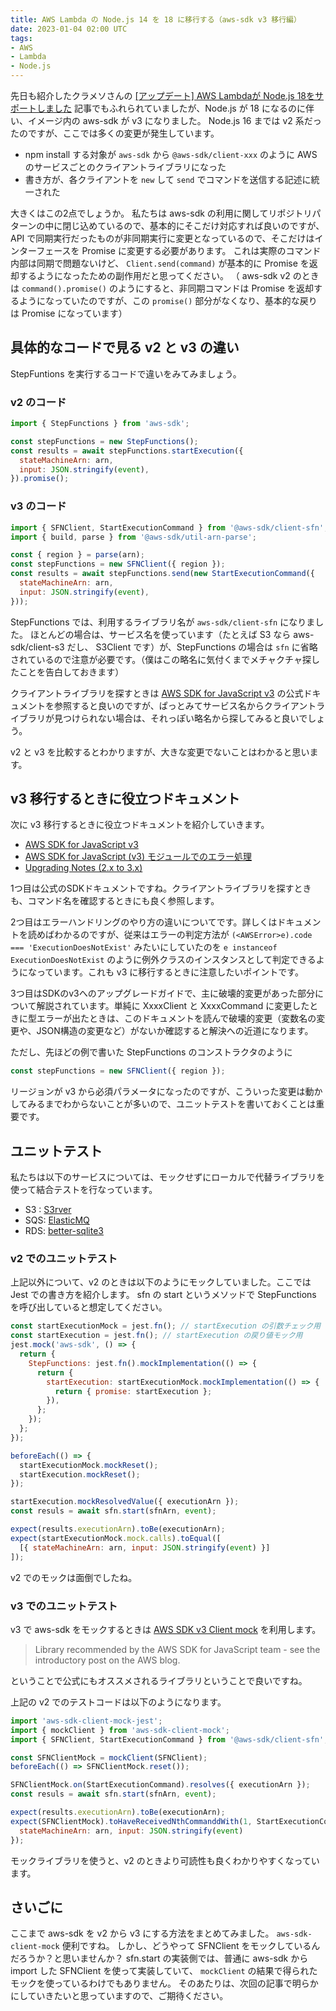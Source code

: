 ```yaml
---
title: AWS Lambda の Node.js 14 を 18 に移行する（aws-sdk v3 移行編）
date: 2023-01-04 02:00 UTC
tags: 
- AWS
- Lambda
- Node.js
---
```


先日も紹介したクラメソさんの [[アップデート] AWS Lambdaが Node.js 18をサポートしました](https://dev.classmethod.jp/articles/aws-lambda-support-node-js-18/) 記事でもふれられていましたが、Node.js が 18 になるのに伴い、イメージ内の aws-sdk が v3 になりました。
Node.js 16 までは v2 系だったのですが、ここでは多くの変更が発生しています。

- npm install する対象が `aws-sdk` から `@aws-sdk/client-xxx` のように AWS のサービスごとのクライアントライブラリになった
- 書き方が、各クライアントを `new` して `send` でコマンドを送信する記述に統一された

大きくはこの2点でしょうか。
私たちは aws-sdk の利用に関してリポジトリパターンの中に閉じ込めているので、基本的にそこだけ対応すれば良いのですが、API で同期実行だったものが非同期実行に変更となっているので、そこだけはインターフェースを Promise に変更する必要があります。
これは実際のコマンド内部は同期で問題ないけど、 `Client.send(command)` が基本的に Promise を返却するようになったための副作用だと思ってください。
（ aws-sdk v2 のときは `command().promise()` のようにすると、非同期コマンドは Promise を返却するようになっていたのですが、この `promise()` 部分がなくなり、基本的な戻りは Promise になっています）

## 具体的なコードで見る v2 と v3 の違い

StepFuntions を実行するコードで違いをみてみましょう。

### v2 のコード

```javascript
import { StepFunctions } from 'aws-sdk';

const stepFunctions = new StepFunctions();
const results = await stepFunctions.startExecution({
  stateMachineArn: arn,
  input: JSON.stringify(event),
}).promise();
```

### v3 のコード

```javascript
import { SFNClient, StartExecutionCommand } from '@aws-sdk/client-sfn';
import { build, parse } from '@aws-sdk/util-arn-parse';

const { region } = parse(arn);
const stepFunctions = new SFNClient({ region });
const results = await stepFunctions.send(new StartExecutionCommand({
  stateMachineArn: arn,
  input: JSON.stringify(event),  
}));
```

StepFunctions では、利用するライブラリ名が `aws-sdk/client-sfn` になりました。
ほとんどの場合は、サービス名を使っています（たとえば S3 なら aws-sdk/client-s3 だし、 S3Client です）が、StepFunctions の場合は `sfn` に省略されているので注意が必要です。（僕はこの略名に気付くまでメチャクチャ探したことを告白しておきます）

クライアントライブラリを探すときは [AWS SDK for JavaScript v3](https://docs.aws.amazon.com/AWSJavaScriptSDK/v3/latest/) の公式ドキュメントを参照すると良いのですが、ぱっとみてサービス名からクライアントライブラリが見つけられない場合は、それっぽい略名から探してみると良いでしょう。

v2 と v3 を比較するとわかりますが、大きな変更でないことはわかると思います。

## v3 移行するときに役立つドキュメント

次に v3 移行するときに役立つドキュメントを紹介していきます。

- [AWS SDK for JavaScript v3](https://docs.aws.amazon.com/AWSJavaScriptSDK/v3/latest/) 
- [AWS SDK for JavaScript (v3) モジュールでのエラー処理](https://aws.amazon.com/jp/blogs/news/service-error-handling-modular-aws-sdk-js/)
- [Upgrading Notes (2.x to 3.x)](https://github.com/aws/aws-sdk-js-v3/blob/main/UPGRADING.md)

1つ目は公式のSDKドキュメントですね。クライアントライブラリを探すときも、コマンド名を確認するときにも良く参照します。

2つ目はエラーハンドリングのやり方の違いについてです。詳しくはドキュメントを読めばわかるのですが、従来はエラーの判定方法が 
`(<AWSError>e).code === 'ExecutionDoesNotExist'` みたいにしていたのを `e instanceof ExecutionDoesNotExist` のように例外クラスのインスタンスとして判定できるようになっています。これも v3 に移行するときに注意したいポイントです。

3つ目はSDKのv3へのアップグレードガイドで、主に破壊的変更があった部分について解説されています。単純に XxxxClient と XxxxCommand に変更したときに型エラーが出たときは、このドキュメントを読んで破壊的変更（変数名の変更や、JSON構造の変更など）がないか確認すると解決への近道になります。

ただし、先ほどの例で書いた StepFunctions のコンストラクタのように

```javascript
const stepFunctions = new SFNClient({ region });
```

リージョンが v3 から必須パラメータになったのですが、こういった変更は動かしてみるまでわからないことが多いので、ユニットテストを書いておくことは重要です。

## ユニットテスト

私たちは以下のサービスについては、モックせずにローカルで代替ライブラリを使って結合テストを行なっています。

- S3 : [S3rver](https://www.npmjs.com/package/s3rver)
- SQS: [ElasticMQ](https://github.com/softwaremill/elasticmq)
- RDS: [better-sqlite3](https://www.npmjs.com/package/better-sqlite3)

### v2 でのユニットテスト

上記以外について、v2 のときは以下のようにモックしていました。ここでは Jest での書き方を紹介します。
sfn の start というメソッドで StepFunctions を呼び出していると想定してください。

```javascript
const startExecutionMock = jest.fn(); // startExecution の引数チェック用
const startExecution = jest.fn(); // startExecution の戻り値モック用
jest.mock('aws-sdk', () => {
  return {
    StepFunctions: jest.fn().mockImplementation(() => {
      return {
        startExecution: startExecutionMock.mockImplementation(() => {
          return { promise: startExecution };
        }),
      };
    });
  };
});

beforeEach(() => {
  startExecutionMock.mockReset();
  startExecution.mockReset();
});

startExecution.mockResolvedValue({ executionArn });
const resuls = await sfn.start(sfnArn, event);

expect(results.executionArn).toBe(executionArn);
expect(startExecutionMock.mock.calls).toEqual([
  [{ stateMachineArn: arn, input: JSON.stringify(event) }]
]);
```

v2 でのモックは面倒でしたね。

### v3 でのユニットテスト

v3 で aws-sdk をモックするときは [AWS SDK v3 Client mock](https://github.com/m-radzikowski/aws-sdk-client-mock) を利用します。

> Library recommended by the AWS SDK for JavaScript team - see the introductory post on the AWS blog.

ということで公式にもオススメされるライブラリということで良いですね。

上記の v2 でのテストコードは以下のようになります。

```javascript
import 'aws-sdk-client-mock-jest';
import { mockClient } from 'aws-sdk-client-mock';
import { SFNClient, StartExecutionCommand } from '@aws-sdk/client-sfn';

const SFNClientMock = mockClient(SFNClient);
beforeEach(() => SFNClientMock.reset());

SFNClientMock.on(StartExecutionCommand).resolves({ executionArn });
const resuls = await sfn.start(sfnArn, event);

expect(results.executionArn).toBe(executionArn);
expect(SFNClientMock).toHaveReceivedNthCommanddWith(1, StartExecutionCommand, {
  stateMachineArn: arn, input: JSON.stringify(event)
});
```

モックライブラリを使うと、v2 のときより可読性も良くわかりやすくなっています。

## さいごに

ここまで aws-sdk を v2 から v3 にする方法をまとめてみました。
`aws-sdk-client-mock` 便利ですね。
しかし、どうやって SFNClient をモックしているんだろうか？と思いませんか？
sfn.start の実装側では、普通に aws-sdk から import した SFNClient を使って実装していて、 `mockClient` の結果で得られたモックを使っているわけでもありません。
そのあたりは、次回の記事で明らかにしていきたいと思っていますので、ご期待ください。
